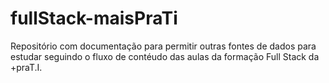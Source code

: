 # fullStack-maisPraTi
Repositório com documentação para permitir outras fontes de dados para estudar seguindo o fluxo de contéudo das aulas da formação Full Stack da +praT.I.
